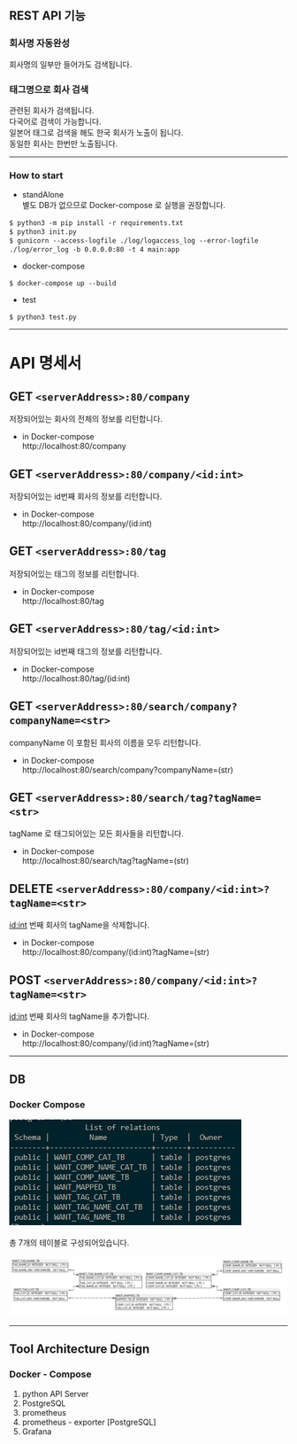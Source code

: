 ## REST API 기능 


### 회사명 자동완성
회사명의 일부만 들어가도 검색됩니다.    

### 태그명으로 회사 검색  

관련된 회사가 검색됩니다.    
다국어로 검색이 가능합니다.    
일본어 태그로 검색을 해도 한국 회사가 노출이 됩니다.    
동일한 회사는 한번만 노출됩니다.      

---

### How to start
* standAlone  
별도 DB가 없으므로 Docker-compose 로 실행을 권장합니다.

```shell script
$ python3 -m pip install -r requirements.txt
$ python3 init.py
$ gunicorn --access-logfile ./log/logaccess_log --error-logfile ./log/error_log -b 0.0.0.0:80 -t 4 main:app

```

* docker-compose

```shell script
$ docker-compose up --build

```

* test
```shell script
$ python3 test.py
```


---

# API 명세서

## GET `<serverAddress>:80/company`
저장되어있는 회사의 전체의 정보를 리턴합니다.
- in Docker-compose  
http://localhost:80/company

## GET `<serverAddress>:80/company/<id:int>`
저장되어있는 id번째 회사의 정보를 리턴합니다.
- in Docker-compose  
http://localhost:80/company/(id:int)

## GET `<serverAddress>:80/tag`
저장되어있는 태그의 정보를 리턴합니다.
- in Docker-compose  
http://localhost:80/tag

## GET `<serverAddress>:80/tag/<id:int>`
저장되어있는 id번째 태그의 정보를 리턴합니다.
- in Docker-compose  
http://localhost:80/tag/(id:int)

## GET `<serverAddress>:80/search/company?companyName=<str>`
companyName 이 포함된 회사의 이름을 모두 리턴합니다.
- in Docker-compose  
http://localhost:80/search/company?companyName=(str)

## GET `<serverAddress>:80/search/tag?tagName=<str>`
tagName 로 태그되어있는 모든 회사들을 리턴합니다.
- in Docker-compose  
http://localhost:80/search/tag?tagName=(str)

## DELETE `<serverAddress>:80/company/<id:int>?tagName=<str>`
<id:int> 번째 회사의 tagName을 삭제합니다.
- in Docker-compose  
http://localhost:80/company/(id:int)?tagName=(str)

## POST `<serverAddress>:80/company/<id:int>?tagName=<str>`
<id:int> 번째 회사의 tagName을 추가합니다.  
- in Docker-compose  
http://localhost:80/company/(id:int)?tagName=(str)


---
## DB 

### Docker Compose   
![](/img/table.png)


총 7개의 테이블로 구성되어있습니다.

![](/img/table_detail.png)

---

## Tool Architecture Design

### Docker - Compose

1. python API Server
2. PostgreSQL
3. prometheus
4. prometheus - exporter [PostgreSQL]
5. Grafana

